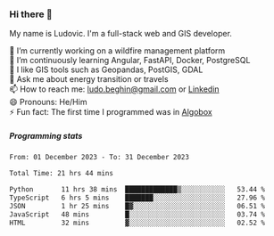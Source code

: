 ### Hi there 👋

My name is Ludovic. I'm a full-stack web and GIS developer.

 🔭 I’m currently working on a wildfire management platform<br/>
 🌱 I’m continuously learning Angular, FastAPI, Docker, PostgreSQL<br/>
 👯 I like GIS tools such as Geopandas, PostGIS, GDAL<br/>
 💬 Ask me about energy transition or travels<br/>
 📫 How to reach me: ludo.beghin@gmail.com or [Linkedin](https://www.linkedin.com/in/ludovic-beghin/)<br/>
 😄 Pronouns: He/Him<br/>
 ⚡ Fun fact: The first time I programmed was in [Algobox](https://fr.wikipedia.org/wiki/Algobox)<br/>

##### Programming stats
<!--START_SECTION:waka-->

```txt
From: 01 December 2023 - To: 31 December 2023

Total Time: 21 hrs 44 mins

Python       11 hrs 38 mins  █████████████▒░░░░░░░░░░░   53.44 %
TypeScript   6 hrs 5 mins    ███████░░░░░░░░░░░░░░░░░░   27.96 %
JSON         1 hr 25 mins    █▓░░░░░░░░░░░░░░░░░░░░░░░   06.51 %
JavaScript   48 mins         █░░░░░░░░░░░░░░░░░░░░░░░░   03.74 %
HTML         32 mins         ▓░░░░░░░░░░░░░░░░░░░░░░░░   02.52 %
```

<!--END_SECTION:waka-->
